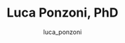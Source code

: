 ---
# this is autogenerated: do not edit
title: Luca Ponzoni, PhD
author: luca_ponzoni
layout: author-bio
jobtitle: Postdoctoral Scholar
bio: 
type: member
excerpt: "Luca obtained his PhD in Physics and Chemistry of Biological Systems at SISSA, Trieste (Italy). As a postdoc in the Bahar lab at the University of Pittsburgh, h"
header:
  teaser: /assets/images/people/bio-ponzoni.jpg
papers: 
---